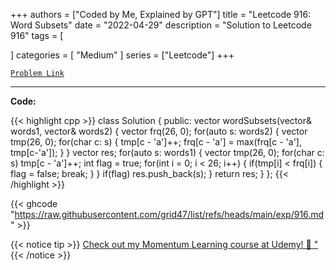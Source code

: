 
+++
authors = ["Coded by Me, Explained by GPT"]
title = "Leetcode 916: Word Subsets"
date = "2022-04-29"
description = "Solution to Leetcode 916"
tags = [
    
]
categories = [
    "Medium"
]
series = ["Leetcode"]
+++



[`Problem Link`](https://leetcode.com/problems/word-subsets/description/)

---

**Code:**

{{< highlight cpp >}}
class Solution {
public:
    vector<string> wordSubsets(vector<string>& words1, vector<string>& words2) {
        vector<int> frq(26, 0);
        for(auto s: words2) {
            vector<int> tmp(26, 0);
            for(char c: s) {
                tmp[c - 'a']++;
                frq[c - 'a'] = max(frq[c - 'a'], tmp[c-'a']);
            }
        }
        vector<string> res;
        for(auto s: words1) {
            vector<int> tmp(26, 0);
            for(char c: s) tmp[c - 'a']++;
            int flag = true;
            for(int i = 0; i < 26; i++) {
                if(tmp[i] < frq[i]) {
                    flag = false;
                    break;
                }
            }
            if(flag) res.push_back(s);
        }
        return res;
    }
};
{{< /highlight >}}

{{< ghcode "https://raw.githubusercontent.com/grid47/list/refs/heads/main/exp/916.md" >}}

{{< notice tip >}}
[Check out my Momentum Learning course at Udemy! 🚀 "](https://www.udemy.com/course/blind-75-the-data-structures-and-algorithms-essentials/)
{{< /notice >}}


